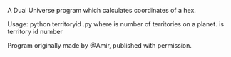 A Dual Universe program which calculates coordinates of a hex.

Usage:
python territoryid .py <territories> <hexid>
where <territories> is number of territories on a planet.
<hexid> is territory id number

Program originally made by @Amir, published with permission.
